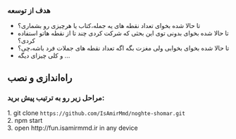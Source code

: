 ### هدف از توسعه

- تا حالا شده بخوای تعداد نقطه های یه جمله،کتاب یا هرچیزی رو بشماری؟
- تا حالا شده بخوای بدونی توی این بحثی که شرکت کردی چند تا از نقطه هاتو استفاده کردی؟
- تا حالا شده بخوای بخوابی ولی مغزت بگه اگه تعداد نقطه های جملات فرد باشه،چی؟
- و کلی چیزای دیگه ...

## راه‌اندازی و نصب

<h3>مراحل زیر رو به ترتیب پیش برید:</h3>
1.  git clone <code>https://github.com/IsAmirMmd/noghte-shomar.git</code> <br />
2.  npm start <br />
3.  open http://fun.isamirmmd.ir in any device

